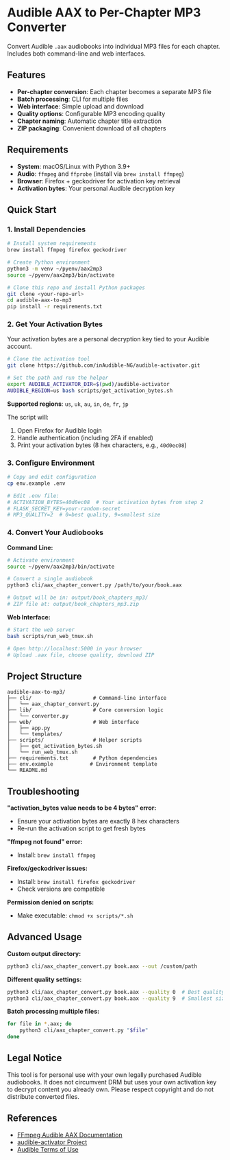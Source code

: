 # Audible AAX to Per-Chapter MP3 Converter

Convert Audible `.aax` audiobooks into individual MP3 files for each chapter. Includes both command-line and web interfaces.

## Features

- **Per-chapter conversion**: Each chapter becomes a separate MP3 file
- **Batch processing**: CLI for multiple files
- **Web interface**: Simple upload and download
- **Quality options**: Configurable MP3 encoding quality
- **Chapter naming**: Automatic chapter title extraction
- **ZIP packaging**: Convenient download of all chapters

## Requirements

- **System**: macOS/Linux with Python 3.9+
- **Audio**: `ffmpeg` and `ffprobe` (install via `brew install ffmpeg`)
- **Browser**: Firefox + geckodriver for activation key retrieval
- **Activation bytes**: Your personal Audible decryption key

## Quick Start

### 1. Install Dependencies

```bash
# Install system requirements
brew install ffmpeg firefox geckodriver

# Create Python environment
python3 -m venv ~/pyenv/aax2mp3
source ~/pyenv/aax2mp3/bin/activate

# Clone this repo and install Python packages
git clone <your-repo-url>
cd audible-aax-to-mp3
pip install -r requirements.txt
```

### 2. Get Your Activation Bytes

Your activation bytes are a personal decryption key tied to your Audible account.

```bash
# Clone the activation tool
git clone https://github.com/inAudible-NG/audible-activator.git

# Set the path and run the helper
export AUDIBLE_ACTIVATOR_DIR=$(pwd)/audible-activator
AUDIBLE_REGION=us bash scripts/get_activation_bytes.sh
```

**Supported regions**: `us`, `uk`, `au`, `in`, `de`, `fr`, `jp`

The script will:
1. Open Firefox for Audible login
2. Handle authentication (including 2FA if enabled)  
3. Print your activation bytes (8 hex characters, e.g., `40d0ec08`)

### 3. Configure Environment

```bash
# Copy and edit configuration
cp env.example .env

# Edit .env file:
# ACTIVATION_BYTES=40d0ec08  # Your activation bytes from step 2
# FLASK_SECRET_KEY=your-random-secret
# MP3_QUALITY=2  # 0=best quality, 9=smallest size
```

### 4. Convert Your Audiobooks

**Command Line:**
```bash
# Activate environment
source ~/pyenv/aax2mp3/bin/activate

# Convert a single audiobook
python3 cli/aax_chapter_convert.py /path/to/your/book.aax

# Output will be in: output/book_chapters_mp3/
# ZIP file at: output/book_chapters_mp3.zip
```

**Web Interface:**
```bash
# Start the web server
bash scripts/run_web_tmux.sh

# Open http://localhost:5000 in your browser
# Upload .aax file, choose quality, download ZIP
```

## Project Structure

```
audible-aax-to-mp3/
├── cli/                    # Command-line interface
│   └── aax_chapter_convert.py
├── lib/                    # Core conversion logic
│   └── converter.py
├── web/                    # Web interface
│   ├── app.py
│   └── templates/
├── scripts/                # Helper scripts
│   ├── get_activation_bytes.sh
│   └── run_web_tmux.sh
├── requirements.txt        # Python dependencies
├── env.example            # Environment template
└── README.md
```

## Troubleshooting

**"activation_bytes value needs to be 4 bytes" error:**
- Ensure your activation bytes are exactly 8 hex characters
- Re-run the activation script to get fresh bytes

**"ffmpeg not found" error:**
- Install: `brew install ffmpeg`

**Firefox/geckodriver issues:**
- Install: `brew install firefox geckodriver`
- Check versions are compatible

**Permission denied on scripts:**
- Make executable: `chmod +x scripts/*.sh`

## Advanced Usage

**Custom output directory:**
```bash
python3 cli/aax_chapter_convert.py book.aax --out /custom/path
```

**Different quality settings:**
```bash
python3 cli/aax_chapter_convert.py book.aax --quality 0  # Best quality
python3 cli/aax_chapter_convert.py book.aax --quality 9  # Smallest size
```

**Batch processing multiple files:**
```bash
for file in *.aax; do
    python3 cli/aax_chapter_convert.py "$file"
done
```

## Legal Notice

This tool is for personal use with your own legally purchased Audible audiobooks. It does not circumvent DRM but uses your own activation key to decrypt content you already own. Please respect copyright and do not distribute converted files.

## References

- [FFmpeg Audible AAX Documentation](https://ffmpeg.org/ffmpeg-all.html#Audible-AAX)
- [audible-activator Project](https://github.com/inAudible-NG/audible-activator)
- [Audible Terms of Use](https://www.audible.com/conditions-of-use)
